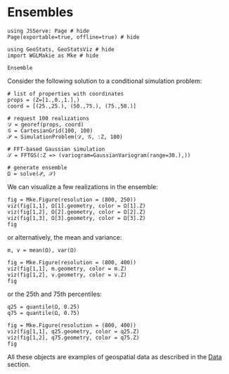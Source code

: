 # Ensembles

```@example ensemble
using JSServe: Page # hide
Page(exportable=true, offline=true) # hide

using GeoStats, GeoStatsViz # hide
import WGLMakie as Mke # hide
```

```@docs
Ensemble
```

Consider the following solution to a conditional simulation problem:

```@example ensemble
# list of properties with coordinates
props = (Z=[1.,0.,1.],)
coord = [(25.,25.), (50.,75.), (75.,50.)]

# request 100 realizations
𝒟 = georef(props, coord)
𝒢 = CartesianGrid(100, 100)
𝒫 = SimulationProblem(𝒟, 𝒢, :Z, 100)

# FFT-based Gaussian simulation
𝒮 = FFTGS(:Z => (variogram=GaussianVariogram(range=30.),))

# generate ensemble
Ω = solve(𝒫, 𝒮)
```

We can visualize a few realizations in the ensemble:

```@example ensemble
fig = Mke.Figure(resolution = (800, 250))
viz(fig[1,1], Ω[1].geometry, color = Ω[1].Z)
viz(fig[1,2], Ω[2].geometry, color = Ω[2].Z)
viz(fig[1,3], Ω[3].geometry, color = Ω[3].Z)
fig
```

or alternatively, the mean and variance:

```@example ensemble
m, v = mean(Ω), var(Ω)

fig = Mke.Figure(resolution = (800, 400))
viz(fig[1,1], m.geometry, color = m.Z)
viz(fig[1,2], v.geometry, color = v.Z)
fig
```

or the 25th and 75th percentiles:

```@example ensemble
q25 = quantile(Ω, 0.25)
q75 = quantile(Ω, 0.75)

fig = Mke.Figure(resolution = (800, 400))
viz(fig[1,1], q25.geometry, color = q25.Z)
viz(fig[1,2], q75.geometry, color = q75.Z)
fig
```

All these objects are examples of geospatial data as described in
the [Data](data.md) section.